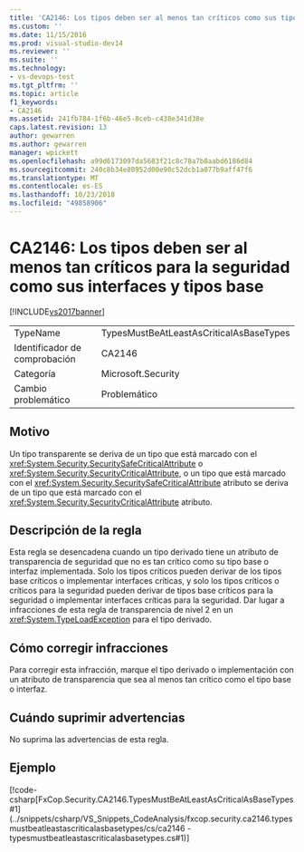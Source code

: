 ```yaml
---
title: 'CA2146: Los tipos deben ser al menos tan críticos como sus tipos base e interfaces | Microsoft Docs'
ms.custom: ''
ms.date: 11/15/2016
ms.prod: visual-studio-dev14
ms.reviewer: ''
ms.suite: ''
ms.technology:
- vs-devops-test
ms.tgt_pltfrm: ''
ms.topic: article
f1_keywords:
- CA2146
ms.assetid: 241fb784-1f6b-46e5-8ceb-c438e341d38e
caps.latest.revision: 13
author: gewarren
ms.author: gewarren
manager: wpickett
ms.openlocfilehash: a99d6173097da5683f21c8c78a7b8aabd6186d84
ms.sourcegitcommit: 240c8b34e80952d00e90c52dcb1a077b9aff47f6
ms.translationtype: MT
ms.contentlocale: es-ES
ms.lasthandoff: 10/23/2018
ms.locfileid: "49858906"
---
```

# <a name="ca2146-types-must-be-at-least-as-critical-as-their-base-types-and-interfaces"></a>CA2146: Los tipos deben ser al menos tan críticos para la seguridad como sus interfaces y tipos base
[!INCLUDE[vs2017banner](../includes/vs2017banner.md)]

|||
|-|-|
|TypeName|TypesMustBeAtLeastAsCriticalAsBaseTypes|
|Identificador de comprobación|CA2146|
|Categoría|Microsoft.Security|
|Cambio problemático|Problemático|

## <a name="cause"></a>Motivo
 Un tipo transparente se deriva de un tipo que está marcado con el <xref:System.Security.SecuritySafeCriticalAttribute> o <xref:System.Security.SecurityCriticalAttribute>, o un tipo que está marcado con el <xref:System.Security.SecuritySafeCriticalAttribute> atributo se deriva de un tipo que está marcado con el <xref:System.Security.SecurityCriticalAttribute> atributo.

## <a name="rule-description"></a>Descripción de la regla
 Esta regla se desencadena cuando un tipo derivado tiene un atributo de transparencia de seguridad que no es tan crítico como su tipo base o interfaz implementada. Solo los tipos críticos pueden derivar de los tipos base críticos o implementar interfaces críticas, y solo los tipos críticos o críticos para la seguridad pueden derivar de tipos base críticos para la seguridad o implementar interfaces críticas para la seguridad. Dar lugar a infracciones de esta regla de transparencia de nivel 2 en un <xref:System.TypeLoadException> para el tipo derivado.

## <a name="how-to-fix-violations"></a>Cómo corregir infracciones
 Para corregir esta infracción, marque el tipo derivado o implementación con un atributo de transparencia que sea al menos tan crítico como el tipo base o interfaz.

## <a name="when-to-suppress-warnings"></a>Cuándo suprimir advertencias
 No suprima las advertencias de esta regla.

## <a name="example"></a>Ejemplo
 [!code-csharp[FxCop.Security.CA2146.TypesMustBeAtLeastAsCriticalAsBaseTypes#1](../snippets/csharp/VS_Snippets_CodeAnalysis/fxcop.security.ca2146.typesmustbeatleastascriticalasbasetypes/cs/ca2146 - typesmustbeatleastascriticalasbasetypes.cs#1)]



